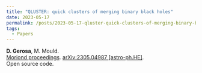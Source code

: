 ```yaml
---
title: "QLUSTER: quick clusters of merging binary black holes"
date: 2023-05-17
permalink: /posts/2023-05-17-qluster-quick-clusters-of-merging-binary-black-holes
tags:
  - Papers
---
```






**D. Gerosa**, M. Mould.\
[Moriond proceedings](https://doi.org/10.58027/bsnq-2422). [arXiv:2305.04987 [astro-ph.HE]](https://arxiv.org/abs/2305.04987).\
Open source code.